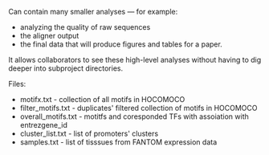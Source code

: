Can contain many smaller analyses — for example:
* analyzing the quality of raw sequences
* the aligner output
* the final data that will produce figures and tables for a paper. 

It allows collaborators to see these high-level analyses without having to dig deeper into subproject directories.

Files:
* motifx.txt - collection of all motifs in HOCOMOCO
* filter_motifs.txt - duplicates' filtered collection of motifs in HOCOMOCO
* overall_motifs.txt - motitfs and coresponded TFs with assoiation with entrezgene_id
* cluster_list.txt - list of promoters' clusters
* samples.txt - list of tisssues from FANTOM expression data

